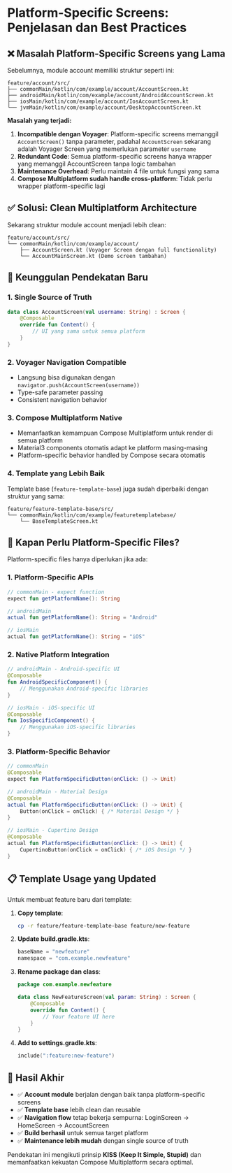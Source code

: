 # Platform-Specific Screens: Penjelasan dan Best Practices

## ❌ Masalah Platform-Specific Screens yang Lama

Sebelumnya, module account memiliki struktur seperti ini:
```
feature/account/src/
├── commonMain/kotlin/com/example/account/AccountScreen.kt
├── androidMain/kotlin/com/example/account/AndroidAccountScreen.kt
├── iosMain/kotlin/com/example/account/IosAccountScreen.kt
└── jvmMain/kotlin/com/example/account/DesktopAccountScreen.kt
```

**Masalah yang terjadi:**
1. **Incompatible dengan Voyager**: Platform-specific screens memanggil `AccountScreen()` tanpa parameter, padahal `AccountScreen` sekarang adalah Voyager Screen yang memerlukan parameter `username`
2. **Redundant Code**: Semua platform-specific screens hanya wrapper yang memanggil AccountScreen tanpa logic tambahan
3. **Maintenance Overhead**: Perlu maintain 4 file untuk fungsi yang sama
4. **Compose Multiplatform sudah handle cross-platform**: Tidak perlu wrapper platform-specific lagi

## ✅ Solusi: Clean Multiplatform Architecture

Sekarang struktur module account menjadi lebih clean:
```
feature/account/src/
└── commonMain/kotlin/com/example/account/
    ├── AccountScreen.kt (Voyager Screen dengan full functionality)
    └── AccountMainScreen.kt (Demo screen tambahan)
```

## 🎯 Keunggulan Pendekatan Baru

### 1. **Single Source of Truth**
```kotlin
data class AccountScreen(val username: String) : Screen {
    @Composable
    override fun Content() {
        // UI yang sama untuk semua platform
    }
}
```

### 2. **Voyager Navigation Compatible**
- Langsung bisa digunakan dengan `navigator.push(AccountScreen(username))`
- Type-safe parameter passing
- Consistent navigation behavior

### 3. **Compose Multiplatform Native**
- Memanfaatkan kemampuan Compose Multiplatform untuk render di semua platform
- Material3 components otomatis adapt ke platform masing-masing
- Platform-specific behavior handled by Compose secara otomatis

### 4. **Template yang Lebih Baik**
Template base (`feature-template-base`) juga sudah diperbaiki dengan struktur yang sama:
```
feature/feature-template-base/src/
└── commonMain/kotlin/com/example/featuretemplatebase/
    └── BaseTemplateScreen.kt
```

## 🔧 Kapan Perlu Platform-Specific Files?

Platform-specific files hanya diperlukan jika ada:

### 1. **Platform-Specific APIs**
```kotlin
// commonMain - expect function
expect fun getPlatformName(): String

// androidMain
actual fun getPlatformName(): String = "Android"

// iosMain  
actual fun getPlatformName(): String = "iOS"
```

### 2. **Native Platform Integration**
```kotlin
// androidMain - Android-specific UI
@Composable
fun AndroidSpecificComponent() {
    // Menggunakan Android-specific libraries
}

// iosMain - iOS-specific UI
@Composable
fun IosSpecificComponent() {
    // Menggunakan iOS-specific libraries
}
```

### 3. **Platform-Specific Behavior**
```kotlin
// commonMain
@Composable
expect fun PlatformSpecificButton(onClick: () -> Unit)

// androidMain - Material Design
@Composable
actual fun PlatformSpecificButton(onClick: () -> Unit) {
    Button(onClick = onClick) { /* Material Design */ }
}

// iosMain - Cupertino Design
@Composable  
actual fun PlatformSpecificButton(onClick: () -> Unit) {
    CupertinoButton(onClick = onClick) { /* iOS Design */ }
}
```

## 📋 Template Usage yang Updated

Untuk membuat feature baru dari template:

1. **Copy template**:
   ```bash
   cp -r feature/feature-template-base feature/new-feature
   ```

2. **Update build.gradle.kts**:
   ```kotlin
   baseName = "newfeature"
   namespace = "com.example.newfeature"
   ```

3. **Rename package dan class**:
   ```kotlin
   package com.example.newfeature
   
   data class NewFeatureScreen(val param: String) : Screen {
       @Composable
       override fun Content() {
           // Your feature UI here
       }
   }
   ```

4. **Add to settings.gradle.kts**:
   ```kotlin
   include(":feature:new-feature")
   ```

## 🚀 Hasil Akhir

- ✅ **Account module** berjalan dengan baik tanpa platform-specific screens
- ✅ **Template base** lebih clean dan reusable
- ✅ **Navigation flow** tetap bekerja sempurna: LoginScreen → HomeScreen → AccountScreen
- ✅ **Build berhasil** untuk semua target platform
- ✅ **Maintenance lebih mudah** dengan single source of truth

Pendekatan ini mengikuti prinsip **KISS (Keep It Simple, Stupid)** dan memanfaatkan kekuatan Compose Multiplatform secara optimal.
